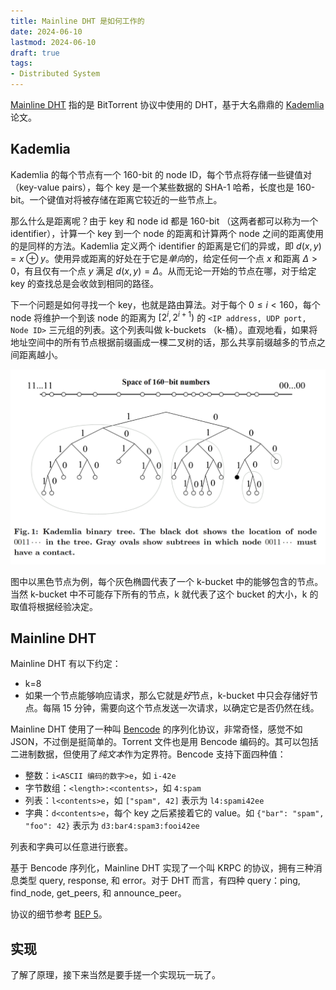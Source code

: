 ```yaml
---
title: Mainline DHT 是如何工作的
date: 2024-06-10
lastmod: 2024-06-10
draft: true
tags:
- Distributed System
---
```


[Mainline DHT](https://en.wikipedia.org/wiki/Mainline_DHT) 指的是 BitTorrent 协议中使用的 DHT，基于大名鼎鼎的 [Kademlia](https://en.wikipedia.org/wiki/Kademlia) 论文。

## Kademlia

Kademlia 的每个节点有一个 160-bit 的 node ID，每个节点将存储一些键值对（key-value pairs），每个 key 是一个某些数据的 SHA-1 哈希，长度也是 160-bit。一个键值对将被存储在距离它较近的一些节点上。

那么什么是距离呢？由于 key 和 node id 都是 160-bit （这两者都可以称为一个 identifier），计算一个 key 到一个 node 的距离和计算两个 node 之间的距离使用的是同样的方法。Kademlia 定义两个 identifier 的距离是它们的异或，即 $d(x,y) = x \oplus y$。使用异或距离的好处在于它是*单向*的，给定任何一个点 $x$ 和距离 $\Delta > 0$，有且仅有一个点 $y$ 满足 $d(x,y) = \Delta$。从而无论一开始的节点在哪，对于给定 key 的查找总是会收敛到相同的路径。

下一个问题是如何寻找一个 key，也就是路由算法。对于每个 $0 \le i < 160$，每个 node 将维护一个到该 node 的距离为 $[2^i,2^{i+1})$ 的 `<IP address, UDP port, Node ID>` 三元组的列表。这个列表叫做 k-buckets （k-桶）。直观地看，如果将地址空间中的所有节点根据前缀画成一棵二叉树的话，那么共享前缀越多的节点之间距离越小。

![image-20240603012850256](./image-20240603012850256.png)

图中以黑色节点为例，每个灰色椭圆代表了一个 k-bucket 中的能够包含的节点。当然 k-bucket 中不可能存下所有的节点，k 就代表了这个 bucket 的大小，k 的取值将根据经验决定。

## Mainline DHT

Mainline DHT 有以下约定：

- k=8
- 如果一个节点能够响应请求，那么它就是*好*节点，k-bucket 中只会存储好节点。每隔 15 分钟，需要向这个节点发送一次请求，以确定它是否仍然在线。

Mainline DHT 使用了一种叫 [Bencode](https://en.wikipedia.org/wiki/Bencode) 的序列化协议，非常奇怪，感觉不如 JSON，不过倒是挺简单的。Torrent 文件也是用 Bencode 编码的。其可以包括二进制数据，但使用了*纯文本*作为定界符。Bencode 支持下面四种值：

- 整数：`i<ASCII 编码的数字>e`，如 `i-42e`
- 字节数组：`<length>:<contents>`，如 `4:spam`
- 列表：`l<contents>e`，如 `["spam", 42]` 表示为 `l4:spami42ee`
- 字典：`d<contents>e`，每个 key 之后紧接着它的 value。如 `{"bar": "spam", "foo": 42}` 表示为 `d3:bar4:spam3:fooi42ee`

列表和字典可以任意进行嵌套。

基于 Bencode 序列化，Mainline DHT 实现了一个叫 KRPC 的协议，拥有三种消息类型 query, response, 和 error。对于 DHT 而言，有四种 query：ping, find_node, get_peers, 和 announce_peer。

协议的细节参考 [BEP 5](https://www.bittorrent.org/beps/bep_0005.html)。

## 实现

了解了原理，接下来当然是要手搓一个实现玩一玩了。